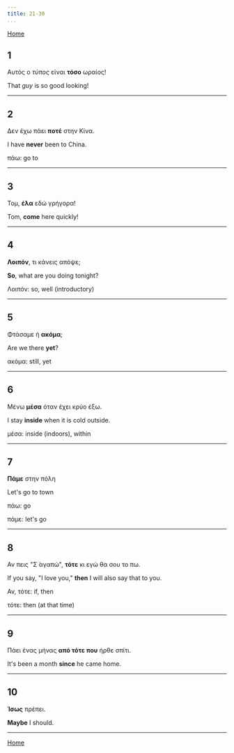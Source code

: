 ```yaml
---
title: 21-30
...
```


[Home](./) 

## 1

Αυτός ο *τύπος* είναι **τόσο** ωραίος!

That *guy* is so good looking!

---

## 2

Δεν έχω πάει **ποτέ** στην Κίνα.

I have **never** been to China.

πάω: go to

---

## 3

Τομ, **έλα** εδώ γρήγορα!

Tom, **come** here quickly!

---

## 4

**Λοιπόν**, τι κάνεις απόψε;

**So**, what are you doing tonight?

Λοιπόν: so, well (introductory)

---

## 5

Φτάσαμε ή **ακόμα**;

Are we there **yet**?

ακόμα: still, yet

---

## 6

Μένω **μέσα** όταν έχει κρύο έξω.

I stay **inside** when it is cold outside.

μέσα: inside (indoors), within

---

## 7

**Πάμε** στην πόλη 

Let's go to town

πάω: go

πάμε: let's go

---

## 8

Αν πεις "Σ ́αγαπώ", **τότε** κι εγώ θα σου το πω.

If you say, "I love you," **then** I will also say that to you.

Αν, τότε: if, then

τότε: then (at that time)

---

## 9

Πάει ένας μήνας **από τότε που** ήρθε σπίτι.

It's been a month **since** he came home.

---

## 10


**Ίσως** πρέπει.

**Maybe** I should.

---

[Home](./) 

